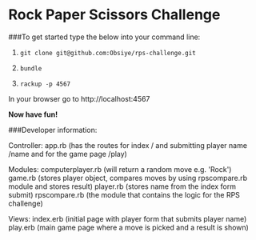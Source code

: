 # Rock Paper Scissors Challenge

###To get started type the below into your command line:

1. ```git clone git@github.com:Obsiye/rps-challenge.git```

2. ```bundle```

3. ```rackup -p 4567```

In your browser go to http://localhost:4567

**Now have fun!**

###Developer information:

Controller:
app.rb (has the routes for index / and submitting player name /name and for the game page /play)

Modules:
computerplayer.rb (will return a random move e.g. 'Rock')
game.rb (stores player object, compares moves by using rpscompare.rb module and stores result)
player.rb (stores name from the index form submit)
rpscompare.rb (the module that contains the logic for the RPS challenge)

Views:
index.erb (initial page with player form that submits player name)
play.erb (main game page where a move is picked and a result is shown)
